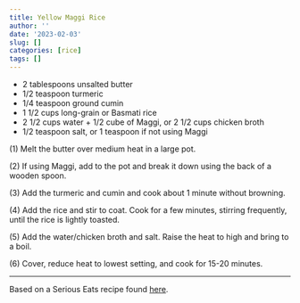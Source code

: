 ```yaml
---
title: Yellow Maggi Rice
author: ''
date: '2023-02-03'
slug: []
categories: [rice]
tags: []
---
```


- 2 tablespoons unsalted butter
- 1/2 teaspoon turmeric
- 1/4 teaspoon ground cumin
- 1 1/2 cups long-grain or Basmati rice
- 2 1/2 cups water + 1/2 cube of Maggi, or 2 1/2 cups chicken broth
- 1/2 teaspoon salt, or 1  teaspoon if not using Maggi

(1) Melt the butter over medium heat in a large pot.

(2) If using Maggi, add to the pot and break it down using the back of a wooden spoon.

(3) Add the turmeric and cumin and cook about 1 minute without browning.

(4) Add the rice and stir to coat. Cook for a few minutes, stirring frequently, until the rice is lightly toasted.

(5) Add the water/chicken broth and salt. Raise the heat to high and bring to a boil. 

(6) Cover, reduce heat to lowest setting, and cook for 15-20 minutes.

---

Based on a Serious Eats recipe found [here](https://www.seriouseats.com/recipes/2011/12/serious-eats-halal-cart-style-chicken-and-rice-white-sauce-recipe.html).
